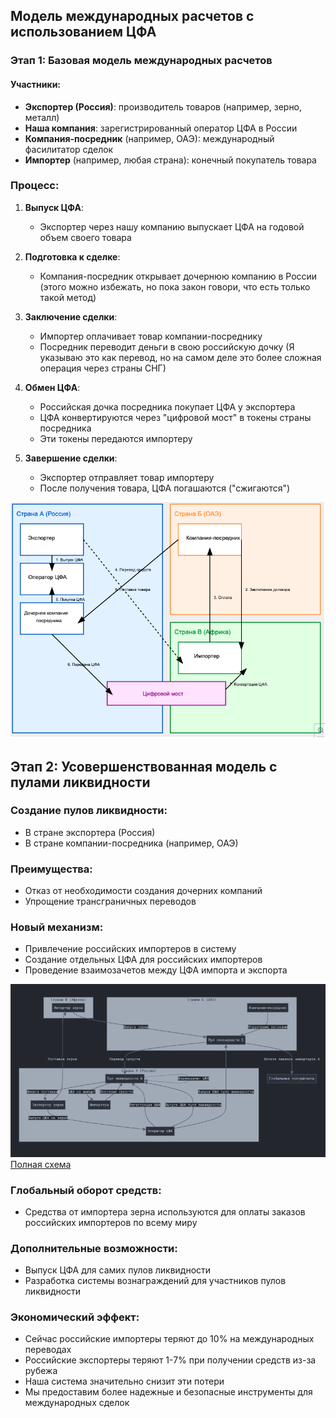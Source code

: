 ## Модель международных расчетов с использованием ЦФА 

### Этап 1: Базовая модель международных расчетов

#### Участники:

- **Экспортер (Россия)**: производитель товаров (например, зерно, металл)
- **Наша компания**: зарегистрированный оператор ЦФА в России
- **Компания-посредник** (например, ОАЭ): международный фасилитатор сделок
- **Импортер** (например, любая страна): конечный покупатель товара

### Процесс:

1. **Выпуск ЦФА**:
   - Экспортер через нашу компанию выпускает ЦФА на годовой объем своего товара

2. **Подготовка к сделке**:
   - Компания-посредник открывает дочернюю компанию в России (этого можно избежать, но пока закон говори, что есть только такой метод)

3. **Заключение сделки**:
   - Импортер оплачивает товар компании-посреднику
   - Посредник переводит деньги в свою российскую дочку (Я указываю это как перевод, но на самом деле это более сложная операция через страны СНГ)

4. **Обмен ЦФА**:
   - Российская дочка посредника покупает ЦФА у экспортера
   - ЦФА конвертируются через "цифровой мост" в токены страны посредника
   - Эти токены передаются импортеру

5. **Завершение сделки**:
   - Экспортер отправляет товар импортеру
   - После получения товара, ЦФА погашаются ("сжигаются")

![2a8f2c450d9281fb976f3f6388fab02f.png](./2a8f2c450d9281fb976f3f6388fab02f.png)

## Этап 2: Усовершенствованная модель с пулами ликвидности

### Создание пулов ликвидности:

- В стране экспортера (Россия)
- В стране компании-посредника (например, ОАЭ)

### Преимущества:

- Отказ от необходимости создания дочерних компаний
- Упрощение трансграничных переводов

### Новый механизм:

- Привлечение российских импортеров в систему
- Создание отдельных ЦФА для российских импортеров
- Проведение взаимозачетов между ЦФА импорта и экспорта

![5e81a92c34fe7b536a2e2abe8cee651d.png](./5e81a92c34fe7b536a2e2abe8cee651d.png)
[Полная схема](https://claude.site/artifacts/70324441-a7b7-4008-b493-c1e87ba8d01c)

### Глобальный оборот средств:

- Средства от импортера зерна используются для оплаты заказов российских импортеров по всему миру

### Дополнительные возможности:

- Выпуск ЦФА для самих пулов ликвидности
- Разработка системы вознаграждений для участников пулов ликвидности

### Экономический эффект:

- Сейчас российские импортеры теряют до 10% на международных переводах
- Российские экспортеры теряют 1-7% при получении средств из-за рубежа
- Наша система значительно снизит эти потери
- Мы предоставим более надежные и безопасные инструменты для международных сделок